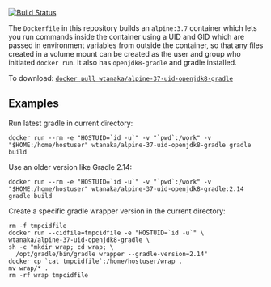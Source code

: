 [![Build
Status](https://travis-ci.org/wtanaka/docker-alpine-37-uid-openjdk8-gradle.svg?branch=master)](https://travis-ci.org/wtanaka/docker-alpine-37-uid-openjdk8-gradle)

The `Dockerfile` in this repository builds an `alpine:3.7` container
which lets you run commands inside the container using a UID and GID
which are passed in environment variables from outside the container,
so that any files created in a volume mount can be created as the user
and group who initiated `docker run`.  It also has `openjdk8-gradle` and
gradle installed.

To download: [`docker pull wtanaka/alpine-37-uid-openjdk8-gradle`](https://hub.docker.com/r/wtanaka/alpine-37-uid-openjdk8-gradle/)

Examples
--------

Run latest gradle in current directory:

```docker run --rm -e "HOSTUID=`id -u`" -v "`pwd`:/work" -v "$HOME:/home/hostuser" wtanaka/alpine-37-uid-openjdk8-gradle gradle build```

Use an older version like Gradle 2.14:

```docker run --rm -e "HOSTUID=`id -u`" -v "`pwd`:/work" -v "$HOME:/home/hostuser" wtanaka/alpine-37-uid-openjdk8-gradle:2.14 gradle build```

Create a specific gradle wrapper version in the current directory:

```
rm -f tmpcidfile
docker run --cidfile=tmpcidfile -e "HOSTUID=`id -u`" \
wtanaka/alpine-37-uid-openjdk8-gradle \
sh -c "mkdir wrap; cd wrap; \
  /opt/gradle/bin/gradle wrapper --gradle-version=2.14"
docker cp `cat tmpcidfile`:/home/hostuser/wrap .
mv wrap/* .
rm -rf wrap tmpcidfile
```

